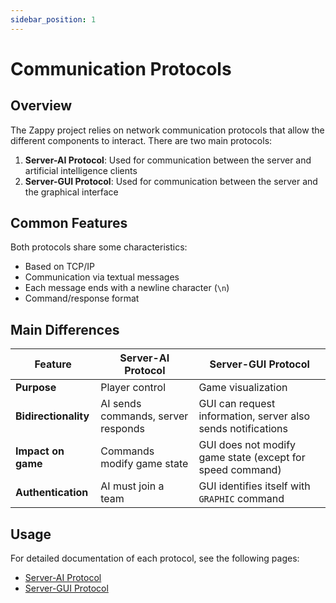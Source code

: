 ```yaml
---
sidebar_position: 1
---
```


# Communication Protocols

## Overview

The Zappy project relies on network communication protocols that allow the different components to interact. There are two main protocols:

1. **Server-AI Protocol**: Used for communication between the server and artificial intelligence clients
2. **Server-GUI Protocol**: Used for communication between the server and the graphical interface

## Common Features

Both protocols share some characteristics:
- Based on TCP/IP
- Communication via textual messages
- Each message ends with a newline character (`\n`)
- Command/response format

## Main Differences

| Feature         | Server-AI Protocol | Server-GUI Protocol |
|-----------------|-------------------|---------------------|
| **Purpose**     | Player control     | Game visualization  |
| **Bidirectionality** | AI sends commands, server responds | GUI can request information, server also sends notifications |
| **Impact on game** | Commands modify game state | GUI does not modify game state (except for speed command) |
| **Authentication** | AI must join a team | GUI identifies itself with `GRAPHIC` command |

## Usage

For detailed documentation of each protocol, see the following pages:
- [Server-AI Protocol](./server-ai)
- [Server-GUI Protocol](./server-gui)
